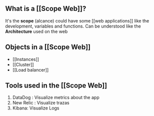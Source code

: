 ## What is a [[Scope Web]]?

It's the **scope** (alcance) could have some [[web applications]] like the development, variables and functions. Can be understood like the **Architecture** used on the web

## Objects in a [[Scope Web]]
* [[Instances]] 
* [[Cluster]]
* [[Load balancer]]


## Tools used in the [[Scope Web]]

1. DataDog : Visualize metrics about the app
2. New Relic : Visualize trazas
3. Kibana: Visualize Logs